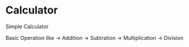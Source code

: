 # Calculator

Simple Calculator 

Basic Operation like
-> Addition
-> Subtration
-> Multiplication
-> Division
